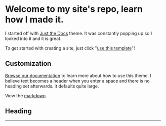 # Welcome to my site's repo, learn how I made it.

I started off with [Just the Docs] theme. It was constantly popping up so I looked into it and it is great.

To get started with creating a site, just click "[use this template]"!

## Customization

[Browse our documentation][Just the Docs] to learn more about how to use this theme. 
I believe text becomes a header when you enter a space and there is no heading set afterwards. It defaults quite large.

View the [markdown][Index Test].

## Heading
----

[Just the Docs]: https://just-the-docs.github.io/just-the-docs/
[use this template]: https://github.com/just-the-docs/just-the-docs-template/generate
[Index Test]: https://just-the-docs.github.io/just-the-docs/docs/index-test/
